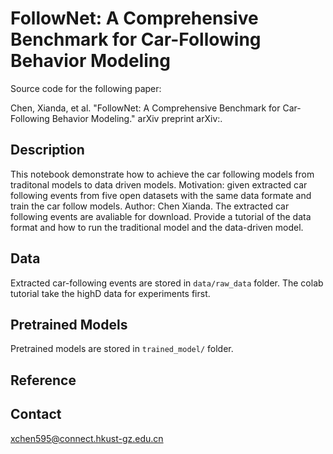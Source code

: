 
# FollowNet: A Comprehensive Benchmark for Car-Following Behavior Modeling
Source code for the following paper:

Chen, Xianda, et al. "FollowNet: A Comprehensive Benchmark for Car-Following Behavior Modeling." arXiv preprint arXiv:.

## Description
This notebook demonstrate how to achieve the car following models from traditonal models to data driven models. Motivation: given extracted car following events from five open datasets with the same data formate and train the car follow models. Author: Chen Xianda.
The extracted car following events are avaliable for download.
Provide a tutorial of the data format and how to run the traditional model and the data-driven model.

## Data
Extracted car-following events are stored in `data/raw_data` folder. The colab tutorial take the highD data for experiments first. 


## Pretrained Models
Pretrained models are stored in `trained_model/` folder. 

## Reference


## Contact
xchen595@connect.hkust-gz.edu.cn
